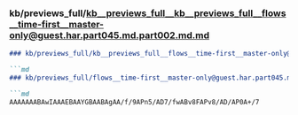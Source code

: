 ### kb/previews_full/kb__previews_full__kb__previews_full__flows__time-first__master-only@guest.har.part045.md.part002.md.md

```md
### kb/previews_full/kb__previews_full__flows__time-first__master-only@guest.har.part045.md.part002.md

```md
### kb/previews_full/flows__time-first__master-only@guest.har.part045.md (part 002)

```md
AAAAAAABAwIAAAEBAAYGBAABAgAA/f/9APn5/AD7/fwABv8FAPv8/AD/AP0A+/7
```

```

```

```
